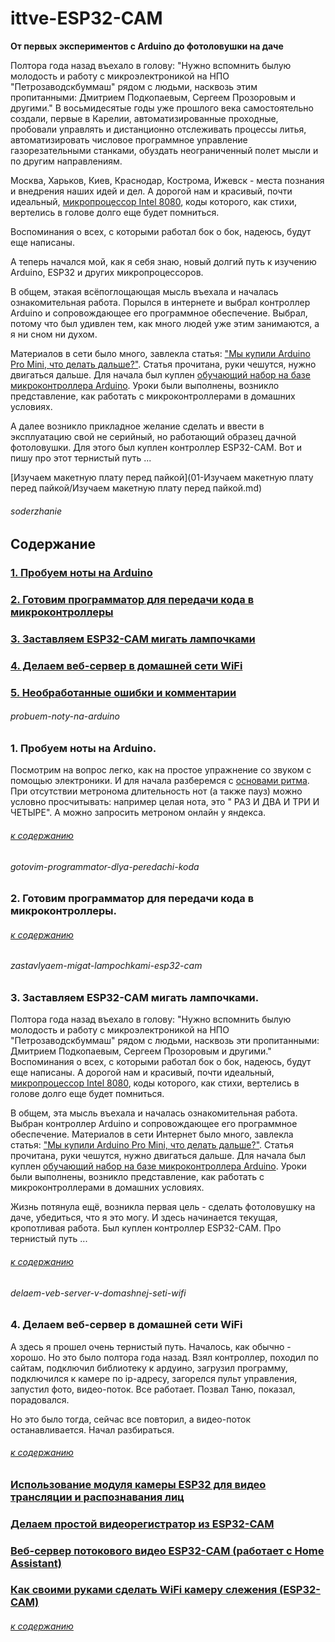 # ittve-ESP32-CAM
**От первых экспериментов с Arduino до фотоловушки на даче**

Полтора года назад въехало в голову: "Нужно вспомнить былую молодость и работу с микроэлектроникой на НПО "Петрозаводскбуммаш" рядом с людьми, насквозь этим пропитанными: Дмитрием Подкопаевым, Сергеем Прозоровым и другими." В восьмидесятые годы уже прошлого века самостоятельно создали, первые в Карелии, автоматизированные проходные, пробовали управлять и дистанционно отслеживать процессы литья, автоматизировать числовое программное управление газорезательными станками, обуздать неограниченный полет мысли и по другим направлениям. 

Москва, Харьков, Киев, Краснодар, Кострома, Ижевск - места познания и внедрения наших идей и дел. А дорогой нам и красивый, почти идеальный, [микропроцессор Intel 8080](https://ru.wikipedia.org/wiki/Intel_8080/ "Микропроцессорный комплект серии КР580"), коды которого, как стихи, вертелись в голове долго еще будет помниться.

Воспоминания о всех, с которыми работал бок о бок, надеюсь, будут еще написаны. 

А теперь начался мой, как я себя знаю, новый долгий путь к изучению Arduino, ESP32 и других микропроцессоров. 

В общем, этакая всёпоглощающая мысль въехала и началась ознакомительная работа.  Порылся в интернете и выбрал контроллер Arduino и сопровождающее его программное обеспечение. Выбрал, потому что был удивлен тем, как много людей уже этим занимаются, а я ни сном ни духом.

Материалов в сети было много, завлекла статья: ["Мы купили Arduino Pro Mini, что делать дальше?"](https://www.drive2.ru/b/2642464/).  Статья прочитана, руки чешутся, нужно двигаться дальше.  Для начала был куплен [обучающий набор на базе микроконтроллера Arduino](https://iarduino.ru/ "Обучающий набор"). Уроки были выполнены, возникло представление, как работать с микроконтроллерами в домашних условиях.

А далее возникло прикладное желание сделать и ввести в эксплуатацию свой не серийный, но работающий образец дачной фотоловушки. Для этого был куплен контроллер ESP32-CAM. Вот и пишу про этот тернистый путь ...


[Изучаем макетную плату перед пайкой](01-Изучаем макетную плату перед пайкой/Изучаем макетную плату перед пайкой.md)

 
###### soderzhanie
## Содержание

### [1. Пробуем ноты на Arduino](#probuem-noty-na-arduino)
### [2. Готовим программатор для передачи кода в микроконтроллеры](#gotovim-programmator-dlya-peredachi-koda)
### [3. Заставляем ESP32-CAM мигать лампочками](#zastavlyaem-migat-lampochkami-esp32-cam)
### [4. Делаем веб-сервер в домашней сети WiFi](#delaem-veb-server-v-domashnej-seti-wifi)
### [5. Необработанные ошибки и комментарии](#neobrabotannye-oshibki)

###### probuem-noty-na-arduino
### 1. Пробуем ноты на Arduino.
Посмотрим на вопрос легко, как на простое упражнение со звуком с помощью электроники. И для начала разберемся с [основами ритма](https://lovec-not.ru/blog/dlitelnosti-not/ "Ловец нот"). При отсутствии метронома длительность нот (а также пауз) можно условно просчитывать: например целая нота, это " РАЗ И ДВА И ТРИ И ЧЕТЫРЕ". А можно запросить метроном онлайн у яндекса.





###### [к содержанию](#soderzhanie)

###### gotovim-programmator-dlya-peredachi-koda
### 2. Готовим программатор для передачи кода в микроконтроллеры. 

###### [к содержанию](#soderzhanie)

###### zastavlyaem-migat-lampochkami-esp32-cam
### 3. Заставляем ESP32-CAM мигать лампочками. 
Полтора года назад въехало в голову: "Нужно вспомнить былую молодость и работу с микроэлектроникой на НПО "Петрозаводскбуммаш" рядом с людьми, насквозь эти пропитанными: Дмитрием Подкопаевым, Сергеем Прозоровым и другими." Воспоминания о всех, с которыми работал бок о бок, надеюсь, будут еще написаны. А дорогой нам и красивый, почти идеальный, [микропроцессор Intel 8080](https://ru.wikipedia.org/wiki/Intel_8080/ "Микропроцессорный комплект серии КР580"), коды которого, как стихи, вертелись в голове долго еще будет помниться.

В общем, эта мысль въехала и началась ознакомительная работа.  Выбран контроллер Arduino и сопровождающее его программное обеспечение.  Материалов в сети Интернет было много, завлекла статья: ["Мы купили Arduino Pro Mini, что делать дальше?"](https://www.drive2.ru/b/2642464/).  Статья прочитана, руки чешутся, нужно двигаться дальше.  Для начала был куплен [обучающий набор на базе микроконтроллера Arduino](https://iarduino.ru/ "Обучающий набор"). Уроки были выполнены, возникло представление, как работать с микроконтроллерами в домашних условиях.

Жизнь потянула ещё, возникла первая цель -  сделать фотоловушку на даче, убедиться, что я это могу. И здесь начинается текущая, кропотливая работа. Был куплен контроллер ESP32-CAM. Про тернистый путь ... 

###### [к содержанию](#soderzhanie)

###### delaem-veb-server-v-domashnej-seti-wifi
### 4. Делаем веб-сервер в домашней сети WiFi
А здесь я прошел очень тернистый путь. Началось, как обычно - хорошо. Но это было полтора года назад. Взял контроллер, походил по сайтам, подключил библиотеку к ардуино, загрузил программу, подключился к камере по ip-адресу, загорелся пульт управления, запустил фото, видео-поток. Все работает. Позвал Таню, показал, порадовался.

Но это было тогда, сейчас все повторил, а видео-поток останавливается. Начал разбираться.
 
###### [к содержанию](#soderzhanie)

### [Использование модуля камеры ESP32 для видео трансляции и распознавания лиц](https://microkontroller.ru/esp32-projects/ispolzovanie-modulya-kamery-esp32-dlya-video-translyaczii-i-raspoznavaniya-licz/)

### [Делаем простой видеорегистратор из ESP32-CAM](https://dzen.ru/a/ZDv6OUs-GT9zVSS5)

### [Веб-сервер потокового видео ESP32-CAM (работает с Home Assistant)](https://voltiq.ru/esp32-cam-video-web-server/)

### [Как своими руками сделать WiFi камеру слежения (ESP32-CAM)](https://habr.com/ru/companies/skillfactory/articles/645877/)

 
###### [к содержанию](#soderzhanie)
